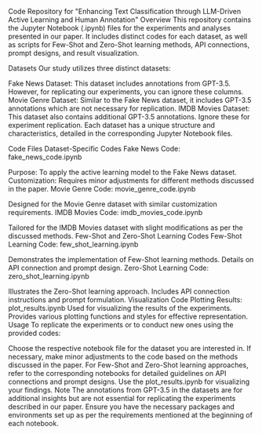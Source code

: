 Code Repository for "Enhancing Text Classification through LLM-Driven Active Learning and Human Annotation"
Overview
This repository contains the Jupyter Notebook (.ipynb) files for the experiments and analyses presented in our paper. It includes distinct codes for each dataset, as well as scripts for Few-Shot and Zero-Shot learning methods, API connections, prompt designs, and result visualization.

Datasets
Our study utilizes three distinct datasets:

Fake News Dataset: This dataset includes annotations from GPT-3.5. However, for replicating our experiments, you can ignore these columns.
Movie Genre Dataset: Similar to the Fake News dataset, it includes GPT-3.5 annotations which are not necessary for replication.
IMDB Movies Dataset: This dataset also contains additional GPT-3.5 annotations. Ignore these for experiment replication.
Each dataset has a unique structure and characteristics, detailed in the corresponding Jupyter Notebook files.

Code Files
Dataset-Specific Codes
Fake News Code: fake_news_code.ipynb

Purpose: To apply the active learning model to the Fake News dataset.
Customization: Requires minor adjustments for different methods discussed in the paper.
Movie Genre Code: movie_genre_code.ipynb

Designed for the Movie Genre dataset with similar customization requirements.
IMDB Movies Code: imdb_movies_code.ipynb

Tailored for the IMDB Movies dataset with slight modifications as per the discussed methods.
Few-Shot and Zero-Shot Learning Codes
Few-Shot Learning Code: few_shot_learning.ipynb

Demonstrates the implementation of Few-Shot learning methods.
Details on API connection and prompt design.
Zero-Shot Learning Code: zero_shot_learning.ipynb

Illustrates the Zero-Shot learning approach.
Includes API connection instructions and prompt formulation.
Visualization Code
Plotting Results: plot_results.ipynb
Used for visualizing the results of the experiments.
Provides various plotting functions and styles for effective representation.
Usage
To replicate the experiments or to conduct new ones using the provided codes:

Choose the respective notebook file for the dataset you are interested in.
If necessary, make minor adjustments to the code based on the methods discussed in the paper.
For Few-Shot and Zero-Shot learning approaches, refer to the corresponding notebooks for detailed guidelines on API connections and prompt designs.
Use the plot_results.ipynb for visualizing your findings.
Note
The annotations from GPT-3.5 in the datasets are for additional insights but are not essential for replicating the experiments described in our paper.
Ensure you have the necessary packages and environments set up as per the requirements mentioned at the beginning of each notebook.
